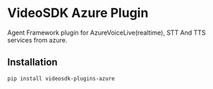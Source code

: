 # VideoSDK Azure Plugin

Agent Framework plugin for AzureVoiceLive(realtime), STT And TTS services from azure.

## Installation

```bash
pip install videosdk-plugins-azure
```